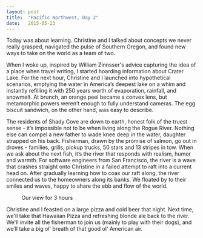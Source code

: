```yaml
---
layout: post
title:  "Pacific Northwest, Day 2" 
date:   2015-05-23
---
```


Today was about learning. Christine and I talked about concepts we never really grasped, navigated the pulse of Southern Oregon, and found new ways to take on the world as a team of two.

When I woke up, inspired by William Zinnsser's advice capturing the idea of a place when travel writing, I started hoarding information about Crater Lake. For the next hour, Christine and I launched into hypothetical scenarios, emptying the water in America’s deepest lake on a whim and instantly refilling it with 250 years worth of evaporation, rainfall, and snowmelt. At brunch, an orange peel became a convex lens, but metamorphic powers weren’t enough to fully understand cameras. The egg biscuit sandwich, on the other hand, was easy to describe. 

The residents of Shady Cove are down to earth, honest folk of the truest sense - it’s impossible not to be when living along the Rogue River. Nothing else can compel a new father to wade knee deep in the water, daughter strapped on his back. Fisherman, drawn by the promise of salmon, go out in droves - families, grills, pickup trucks, 50 stars and 13 stripes in tow. When we ask about the next fish, it’s the river that responds with realism, humor and warmth. For software engineers from San Francisco, the river is a wave that crashes straight onto Christine in a failed attempt to raft into a current head on. After gradually learning how to coax our raft along, the river connected us to the homeowners along its banks. We floated by to their smiles and waves, happy to share the ebb and flow of the world.

<figure>
	<img src="{{ '/assets/img/rogue_river.jpg' | prepend: site.baseurl }}" alt=""> 
	<figcaption>Our view for 3 hours</figcaption>
</figure>

Christine and I feasted on a large pizza and cold beer that night. Next time, we'll take that Hawaiian Pizza and refreshing blonde ale back to the river. We'll invite all the fisherman to join us (mainly to play with their dogs), and we’ll take a big ol' breath of that good ol' American air.